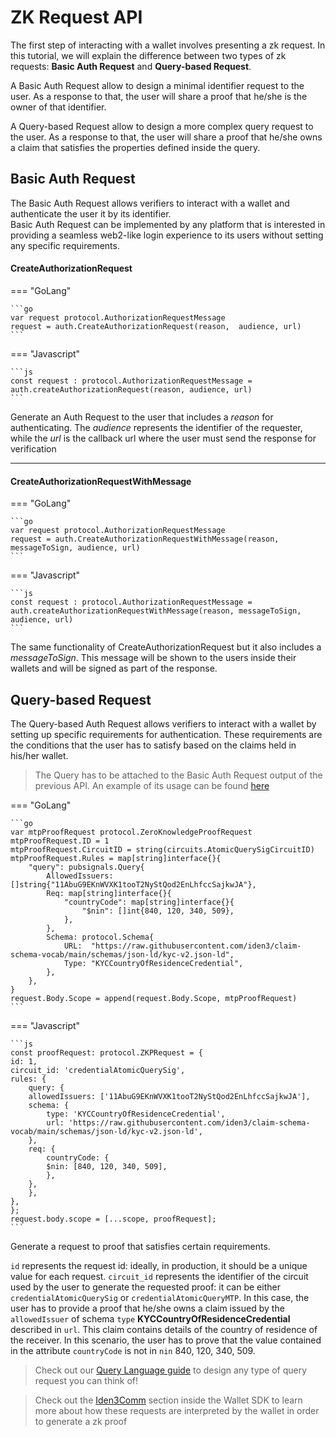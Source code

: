 # ZK Request API

The first step of interacting with a wallet involves presenting a zk request. In this tutorial, we will explain the difference between two types of zk requests: **Basic Auth Request** and **Query-based Request**.

A Basic Auth Request allow to design a minimal identifier request to the user. As a response to that, the user will share a proof that he/she is the owner of that identifier.

A Query-based Request allow to design a more complex query request to the user. As a response to that, the user will share a proof that he/she owns a claim that satisfies the properties defined inside the query.

## Basic Auth Request

The Basic Auth Request allows verifiers to interact with a wallet and authenticate the user it by its identifier.  
Basic Auth Request can be implemented by any platform that is interested in providing a seamless web2-like login experience to its users without setting any specific requirements.

#### CreateAuthorizationRequest

=== "GoLang"

    ```go
    var request protocol.AuthorizationRequestMessage
    request = auth.CreateAuthorizationRequest(reason,  audience, url)
    ```

=== "Javascript"

    ```js
    const request : protocol.AuthorizationRequestMessage = auth.createAuthorizationRequest(reason, audience, url)
    ```


Generate an Auth Request to the user that includes a *reason* for authenticating. The *audience* represents the identifier of the requester, while the *url* is the callback url where the user must send the response for verification

---

#### CreateAuthorizationRequestWithMessage

=== "GoLang"

    ```go
    var request protocol.AuthorizationRequestMessage
    request = auth.CreateAuthorizationRequestWithMessage(reason, messageToSign, audience, url)
    ```

=== "Javascript"

    ```js
    const request : protocol.AuthorizationRequestMessage = auth.createAuthorizationRequestWithMessage(reason, messageToSign, audience, url)
    ```

The same functionality of CreateAuthorizationRequest but it also includes a *messageToSign*. This message will be shown to the users inside their wallets and will be signed as part of the response.

## Query-based Request 

The Query-based Auth Request allows verifiers to interact with a wallet by setting up specific requirements for authentication. These requirements are the conditions that the user has to satisfy based on the claims held in his/her wallet.

> The Query has to be attached to the Basic Auth Request output of the previous API. An example of its usage can be found <a href="https://github.com/0xPolygonID/tutorial-examples/tree/main/verifier-integration/js/index.js#L50" target="_blank">here</a>

=== "GoLang"

    ```go
    var mtpProofRequest protocol.ZeroKnowledgeProofRequest
    mtpProofRequest.ID = 1 
    mtpProofRequest.CircuitID = string(circuits.AtomicQuerySigCircuitID)
    mtpProofRequest.Rules = map[string]interface{}{
        "query": pubsignals.Query{
            AllowedIssuers: []string{"11AbuG9EKnWVXK1tooT2NyStQod2EnLhfccSajkwJA"},
            Req: map[string]interface{}{
                "countryCode": map[string]interface{}{
                    "$nin": []int{840, 120, 340, 509},
                },
            },
            Schema: protocol.Schema{
                URL:  "https://raw.githubusercontent.com/iden3/claim-schema-vocab/main/schemas/json-ld/kyc-v2.json-ld",
                Type: "KYCCountryOfResidenceCredential",
            },
        },
    }
    request.Body.Scope = append(request.Body.Scope, mtpProofRequest)       
    ```

=== "Javascript"

    ```js
    const proofRequest: protocol.ZKPRequest = {
    id: 1,
    circuit_id: 'credentialAtomicQuerySig',
    rules: {
        query: {
        allowedIssuers: ['11AbuG9EKnWVXK1tooT2NyStQod2EnLhfccSajkwJA'],
        schema: {
            type: 'KYCCountryOfResidenceCredential',
            url: 'https://raw.githubusercontent.com/iden3/claim-schema-vocab/main/schemas/json-ld/kyc-v2.json-ld',
        },
        req: {
            countryCode: {
            $nin: [840, 120, 340, 509],
            },
        },
        },
    },
    };
    request.body.scope = [...scope, proofRequest];
    ```
Generate a request to proof that satisfies certain requirements. 

`id` represents the request id: ideally, in production, it should be a unique value for each request. `circuit_id` represents the identifier of the circuit used by the user to generate the requested proof: it can be either `credentialAtomicQuerySig` or `credentialAtomicQueryMTP`. In this case, the user has to provide a proof that he/she owns a claim issued by the `allowedIssuer` of schema `type` **KYCCountryOfResidenceCredential** described in `url`. This claim contains details of the country of residence of the receiver. In this scenario, the user has to prove that the value contained in the attribute `countryCode` is not in `nin` 840, 120, 340, 509.

> Check out our [Query Language guide](./zk-query-language.md) to design any type of query request you can think of!

> Check out the [Iden3Comm](../../wallet/wallet-sdk/polygonid-sdk/iden3comm/overview.md) section inside the Wallet SDK to learn more about how these requests are interpreted by the wallet in order to generate a zk proof

